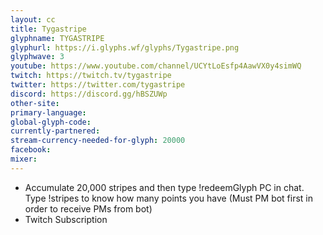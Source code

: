 ```yaml
---
layout: cc
title: Tygastripe
glyphname: TYGASTRIPE
glyphurl: https://i.glyphs.wf/glyphs/Tygastripe.png
glyphwave: 3
youtube: https://www.youtube.com/channel/UCYtLoEsfp4AawVX0y4simWQ
twitch: https://twitch.tv/tygastripe
twitter: https://twitter.com/tygastripe
discord: https://discord.gg/hBSZUWp
other-site: 
primary-language: 
global-glyph-code: 
currently-partnered: 
stream-currency-needed-for-glyph: 20000
facebook: 
mixer: 
---
```

* Accumulate 20,000 stripes and then type !redeemGlyph PC in chat. Type !stripes to know how many points you have (Must PM bot first in order to receive PMs from bot)
* Twitch Subscription
